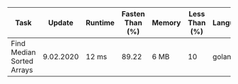 <table>
	<thead>
		<tr>
			<th>Task</th>
			<th>Update</th>
			<th>Runtime</th>
			<th>Fasten Than (%)</th>
			<th>Memory</th>
			<th>Less Than (%)</th>
			<th>Language</th>
		</tr>
	</thead>
	<tbody>
		<tr>
			<td> Find Median Sorted Arrays </td>
			<td> 9.02.2020 </td>
			<td> 12 ms </td>
			<td> 89.22 </td>
			<td> 6 MB </td>
			<td> 10 </td>
			<td> golang </td>
		</tr>
	</tbody>
</table>